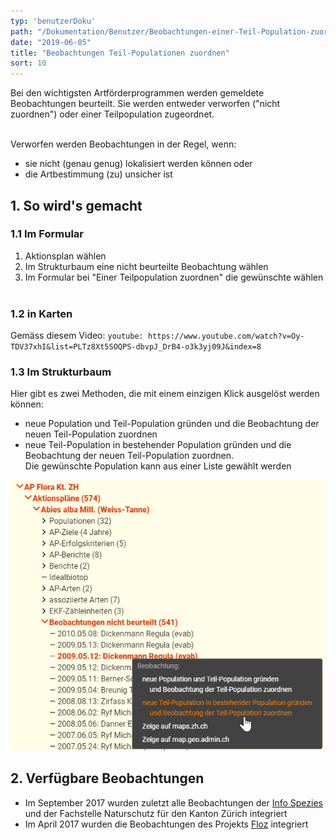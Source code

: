 ```yaml
---
typ: 'benutzerDoku'
path: "/Dokumentation/Benutzer/Beobachtungen-einer-Teil-Population-zuordnen"
date: "2019-06-05"
title: "Beobachtungen Teil-Populationen zuordnen"
sort: 10
---
```


Bei den wichtigsten Artförderprogrammen werden gemeldete Beobachtungen beurteilt. Sie werden entweder verworfen ("nicht zuordnen") oder einer Teilpopulation zugeordnet.<br/><br/>

Verworfen werden Beobachtungen in der Regel, wenn:
- sie nicht (genau genug) lokalisiert werden können oder
- die Artbestimmung (zu) unsicher ist

## 1. So wird's gemacht
### 1.1 Im Formular

1. Aktionsplan wählen
2. Im Strukturbaum eine nicht beurteilte Beobachtung wählen
3. Im Formular bei "Einer Teilpopulation zuordnen" die gewünschte wählen<br/><br/>

### 1.2 in Karten
Gemäss diesem Video:
`youtube: https://www.youtube.com/watch?v=Oy-TDV37xhI&list=PLTz8Xt5SOQPS-dbvpJ_DrB4-o3k3yj09J&index=8`

### 1.3 Im Strukturbaum
Hier gibt es zwei Methoden, die mit einem einzigen Klick ausgelöst werden können:
- neue Population und Teil-Population gründen und die Beobachtung der neuen Teil-Population zuordnen
- neue Teil-Population in bestehender Population gründen und die Beobachtung der neuen Teil-Population zuordnen.<br/>
  Die gewünschte Population kann aus einer Liste gewählt werden

![im Strukturbaum](_media/beobZuordnen_01.png)<br/>

## 2. Verfügbare Beobachtungen

- Im September 2017 wurden zuletzt alle Beobachtungen der [Info Spezies](https://www.infoflora.ch/de/allgemeines/info-species.html) und der Fachstelle Naturschutz für den Kanton Zürich integriert
- Im April 2017 wurden die Beobachtungen des Projekts [Floz](https://www.floz.zbg.ch/) integriert